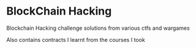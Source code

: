 # BlockChain Hacking

Blockchain Hacking challenge solutions from various ctfs and wargames

Also contains contracts I learnt from the courses I took
